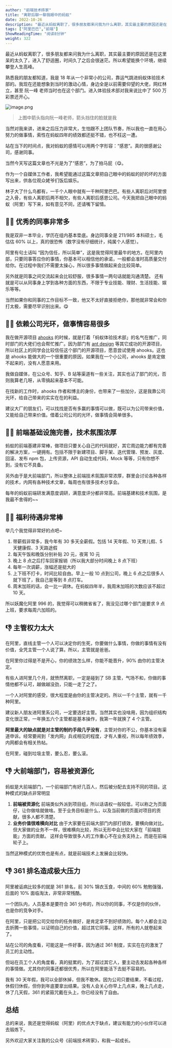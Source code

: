 ```yaml
---
author: "前端技术砖家"
title: "离职后聊一聊我眼中的蚂蚁"
date: 2022-10-26
description: "最近从蚂蚁离职了，很多朋友都来问我为什么离职，其实最主要的原因还是在这里呆的太久了，进入了舒适圈，时间久了之后会很迷茫。所以希望能换个环境，继续攀登人生高峰。"
tags: ["阿里巴巴","前端"]
ShowReadingTime: "阅读8分钟"
weight: 322
---
```

最近从蚂蚁离职了，很多朋友都来问我为什么离职，其实最主要的原因还是在这里呆的太久了，进入了舒适圈，时间久了之后会很迷茫。所以希望能换个环境，继续攀登人生高峰。

熟悉我的朋友都知道，我是 18 年从一个非常小的公司，靠运气跳进蚂蚁体验技术部的。我现在还能想象到当时的激动心情，身边全是以前需要仰望的大佬，网红林立，甚至 阮一峰 老师当时也在这个部门。进入体验技术部对我来说比中了 500 万彩票还开心。

![image.png](https://p3-juejin.byteimg.com/tos-cn-i-k3u1fbpfcp/cb77afed9f79498fa4f8600a29cac7fb~tplv-k3u1fbpfcp-zoom-in-crop-mark:1512:0:0:0.awebp "阮一峰（箭头挡住的脸就是砖家本人）")

> 上图中箭头指向阮一峰老师，箭头挡住的脸就是我

当然对我来讲，进来之后压力非常大，生怕跟不上团队节奏，所以我也一直在用心努力的做事情，索性在蚂蚁四年的绩效都还挺不错，也不枉这一遭。

站在当下的时间点，我对蚂蚁的感情可以用两个字形容：“感恩”。真的很感谢公司，感谢同事。

当然今天写这篇文章也不光是为了“感恩”，为了拍马屁（😋。

作为一个自媒体工作者，我希望能通过这篇文章把自己眼中的蚂蚁的好的坏的方面写出来，供各位观众姥爷们饭后娱乐。

林子大了什么鸟都有，一千个人眼中就有一千种阿里巴巴。有些人离职后对阿里恨之入骨，有些人离职后两不相欠，有些人离职后感恩公司。今天我把自己眼中的蚂蚁（阿里）写下来，如有意见不同，还请嘴下留情。

👍🏻 优秀的同事非常多
-------------

我是双非一本毕业，学历在组内基本垫底。身边同事全是 211/985 本科硕士，毛估估 60% 以上，真的很恐怖（数字没有仔细统计，纯属个人感觉）。

阿里有句土话叫 “因为信任，所以简单”，这是我觉得阿里最牛的地方。在阿里内部，只要同事答应你的事情，你基本可以相信他的承诺，一般都会准时高质量交付给你。在过程中我们不需要太操心，所以很多事情做起来会比较简单。

另外就是同事之间交流起来会比较舒服，很多事情一两句话就能沟通清楚。 还有就是可以从同事身上学到各种方面的东西，不限于专业技能、理财、生活技能、娱乐等等。

当然如果你和同事的工作目标不一致，他又不太好直接拒绝你，那他就非常会和你打太极，需要尽早识别出来。😋

👍🏻 依赖公司光环，做事情容易很多
-------------------

我在做开源项目 [ahooks](https://link.juejin.cn?target=https%3A%2F%2Fgithub.com%2Falibaba%2Fhooks "https://github.com/alibaba/hooks") 的时候，就是打着「蚂蚁体验技术部」的名气在推广，同时部门的大佬们也会帮忙推广。因为部门有 [ant design](https://link.juejin.cn?target=https%3A%2F%2Fant.design%2F "https://ant.design/") 等其它成功的开源项目，所以社区上的同学会比较信任这个部门的开源项目，愿意尝试使用 ahooks。这也是 ahooks 能做大的一个很重要的原因，如果我在一个小公司，ahooks 是肯定做不起来的，没有人愿意来用。

我做自媒体，在公众号、知乎、B 站等渠道有一些关注，其实也沾了部门的光，否则我算老几呀，从零搞起来基本不可能。

在找新的工作时，ahooks 作者和博主的身份，也带来了一些加分，这是我靠公司光环，给自己带来的实实在在的利益。

建议大厂的朋友们，可以找找是否有多赢的事情可以做，既可以为公司带来价值，又能给自己带来价值。借着公司公司的光环，做事情会简单很多。

👍🏻 前端基础设施完善，技术氛围浓厚
--------------------

蚂蚁的前端基建非常棒，做项目只要关心自己的代码就好，其它周边能力都有完善的解决方案，一键拥有。包括不限于新建项目、脚手架、迭代管理、预发、灰度、回滚、发布 npm 包，上传资源，API 自动生成代码，Mock 等等，只有你想不到，没有它不具备。

另外由于是大前端部门，所以整体上前端技术氛围非常浓厚，群里会讨论各种各样的技术，内网有各种技术文章，每周也有很多技术分享会。

每年的蚂蚁前端研发满意度调研，满意度评分都非常高。前端基建和技术氛围，是我最不舍得的~~

👍🏻 福利待遇非常棒
------------

举几个我觉得非常好的点吧~

1.  带薪假非常多，我今年有 30 多天全薪假。包括 14 天年假、10 天育儿假、5 天健康假、3 天路途假
2.  每天午饭和晚饭分别补贴 20 元，夜宵 10 元
3.  晚上 8 点之后打车回家报销（所以我大部分时间晚上 8 点下班）
4.  每年一次调薪，涨幅还是挺大的
5.  上下班不打卡，时间比较自由。早上一般 10 点到公司，晚上 6 点之后很多人就下班了，我自己是等到 8 点打车。
6.  周末加班的话，会一比一调休。在蚂蚁四年半，我周末加班的次数应该不超过 10 天。

所以妖魔化阿里 996 的，我觉得可以稍微省省了，我没见过哪个部门是要求 9 点上班，要求每周六加班的。

👎 主管权力太大
---------

在阿里，直线主管一个人可以决定你的生死，你要做什么事情，你做的事情有没有价值，全凭主管一个人说了算。所以，主管就是爸爸。

在阿里你过得是不是开心，你的绩效怎么样，你能不能晋升，90% 由你的主管决定。

有些人进阿里几个月，就愤然离职，一定是碰到了 SB 主管，气场不和，你做的事情他都不认可，越做越没劲，只能一走了之了。

一个人对阿里的感受，很大程度是由你的主管决定的。所以一千个主管，就有一千种阿里。

建议新人朋友进阿里系公司，一定要选好主管。当然其实也没啥用，因为组织结构变化很正常，一年换五六个主管都是基本操作，我第一年就换了 4 个主管。

**阿里最大的缺点就是对主管的制约手段几乎没有**，主管对你的不公，你基本没有渠道申诉。经常要闹到「发内网」兵戎相见的程度，才有人重视，所以每年绩效季，内网都会有相关热帖。

在阿里，碰到垃圾主管，要么忍，要么滚。

👎 大前端部门，容易被资源化
---------------

蚂蚁是大前端部门，一个前端部门有好几百人，然后被分配去支持不同的项目。这种模式的缺点非常明显

1.  **前端被资源化** 前端类似外派到项目组，所以话语权一般较低，可以称之为页面仔，让你做啥就做啥。至于业务目标是什么，以及当前做的页面对项目的贡献，很多人都不清楚。
2.  **业务价值很难横向对比** 由于大家要在前端大部门内部打绩效，要横向做对比。但大家做的业务不一样，很难横向比较，所以无形中会比较大家在「前端技能」方面的贡献。 这样会导致很多人的工作重心不在业务支持上，而是在前端轮子上。

当然这种模式的优势也是有点，就是前端技术上发展会比较快。

👎 361 排名造成极大压力
---------------

阿里被诟病比较多的就是 361 排名，前 30% 锦衣玉食，中间的 60% 勉勉强强，后面的 10% 面临淘汰，非常非常残酷。

一个团队内，人员基本是要符合 361 分布的，所以你的同事，不仅是你的伙伴，也是你的竞争对手。

在阿里，只是把公司交给你的任务做好，是肯定拿不到好绩效的。每个人都会主动去折腾一些事情，以证明自己的价值，超过其它同事。这样，所有的人就卷起来了。

站在公司的角度看，可能这是一件好事，因为通过 361 制度，实实在在的激发了员工的主动性。

但站在员工个人的角度看，真的挺累的，为了超过其它人，要主动去发起各种各样的事情做。尤其你的同事还都很优秀，所以在阿里能活下去挺不容易的。

我有 30 天年假，我可以全部休掉，但我不敢休。因为公司只要结果，不看过程，休假归休假，但你到年底要拿出结果。没有人会关心你早上几点来，晚上几点走，休了几天假，361 的紧箍咒戴在头上，你已经没有了自由。

总结
--

总的来说，我还是觉得蚂蚁（阿里）的优点大于缺点，建议有能力的小伙伴可以进去锻炼下。

另外欢迎大家关注我的公众号《前端技术砖家》，和我一起成长。